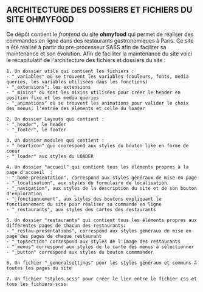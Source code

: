## ARCHITECTURE DES DOSSIERS ET FICHIERS DU SITE OHMYFOOD  

Ce dépôt contient le *frontend* du site __ohmyfood__ qui permet de réaliser des commandes en ligne dans des restaurants gastronomiques à Paris.
Ce site a été réalisé à partir du pre-processeur SASS afin de faciliter sa maintenance et son évolution.
Afin de faciliter la maintenance du site voici le récapitulatif de l'architecture des fichiers et dossiers du site :  

    1. Un dossier utils qui contient les fichiers :
    - "_variables" où se trouvent les variables (couleurs, fonts, media queries, les variables utilisées dans les fonctions)
    - "_extensions": les extensions
    - "_mixins" où sont les mixins utilisées pour créer le header en position fixe et les media queries
    - "_animations" où se trouvent les animations pour valider le choix des menus, l'entrée des éléments et celle du loader  

    2. Un dossier Layouts qui contient :
    - "_header", le header
    - "_footer", le footer  

    3. Un dossier modules qui contient :
    - "_hearticon" qui coorespond aux styles du bouton like en forme de coeur
    - "_loader" aux styles du LOADER  

    4. Un dossier "accueil" qui contient tous les éléments propres à la page d'accueil  :
    - "_home-presentation", correspond aux styles généraux de mise en page
    - "_localisation", aux styles du formulaire de localisation
    - "_navigation", aux styles de la description du site et de son bouton d'exploration
    - "_fonctionnement", aux styles des boutons expliquant le fonctionnement du site pour réaliser sa commande en ligne
    - "_restaurants", aux styles des cartes des restaurants  

    5. Un dossier "restaurants" qui contient tous les éléments propres aux différentes pages de chacun des restaurants:
    - "_restau-presentations", correspond aux styles généraux de mise en page des pages de chaque restaurant
    - "_topsection" correspond aux styles de l'image des restaurants 
    - "_menus" correspond aux styles de la carte des menus à sélectionner
    - "_button" correspond aux styles du bouton commmander  

    6. Un fichier "_generalsettings" pour les styles généraux et communs à toutes les pages du site  

    7. Un fichier "styles.scss" pour créer le lien entre le fichier css et tous les fichiers scss  
